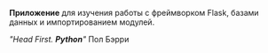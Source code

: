 **Приложение** для изучения работы с фреймворком Flask, базами данных и импортированием модулей.

_"Head First. **Python**"_ Пол Бэрри